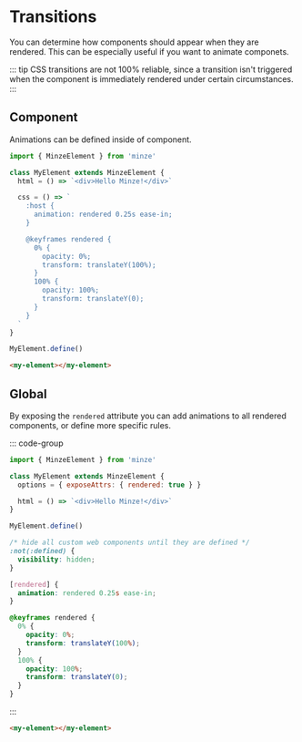 # Transitions

You can determine how components should appear when they are rendered. This can be especially useful if you want to animate componets.

::: tip
CSS transitions are not 100% reliable, since a transition isn't triggered when the component is immediately rendered under certain circumstances.
:::

## Component

Animations can be defined inside of component.

```js
import { MinzeElement } from 'minze'

class MyElement extends MinzeElement {
  html = () => `<div>Hello Minze!</div>`

  css = () => `
    :host {
      animation: rendered 0.25s ease-in;
    }

    @keyframes rendered {
      0% {
        opacity: 0%;
        transform: translateY(100%);
      }
      100% {
        opacity: 100%;
        transform: translateY(0);
      }
    }
  `
}

MyElement.define()
```

```html
<my-element></my-element>
```

## Global

By exposing the `rendered` attribute you can add animations to all rendered components, or define more specific rules.

::: code-group

```js
import { MinzeElement } from 'minze'

class MyElement extends MinzeElement {
  options = { exposeAttrs: { rendered: true } }

  html = () => `<div>Hello Minze!</div>`
}

MyElement.define()
```

```css
/* hide all custom web components until they are defined */
:not(:defined) {
  visibility: hidden;
}

[rendered] {
  animation: rendered 0.25s ease-in;
}

@keyframes rendered {
  0% {
    opacity: 0%;
    transform: translateY(100%);
  }
  100% {
    opacity: 100%;
    transform: translateY(0);
  }
}
```

:::

```html
<my-element></my-element>
```
